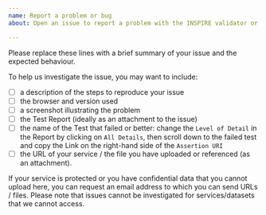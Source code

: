 ```yaml
---
name: Report a problem or bug
about: Open an issue to report a problem with the INSPIRE validator or test results

---
```


Please replace these lines with a brief summary of your issue and the expected
behaviour.

To help us investigate the issue, you may want to include:

- [ ] a description of the steps to reproduce your issue
- [ ] the browser and version used
- [ ] a screenshot illustrating the problem
- [ ] the Test Report (ideally as an attachment to the issue)
- [ ] the name of the Test that failed or better: change the `Level of Detail`
in the Report by clicking on `All Details`, then scroll down to the failed test
and copy the Link on the right-hand side of the `Assertion URI`
- [ ] the URL of your service / the file you have uploaded or referenced (as
an attachment).

If your service is protected or you have confidential data that you cannot
upload here, you can request an email address to which you can send URLs / files.
Please note that issues cannot be investigated for services/datasets that we cannot
access.
